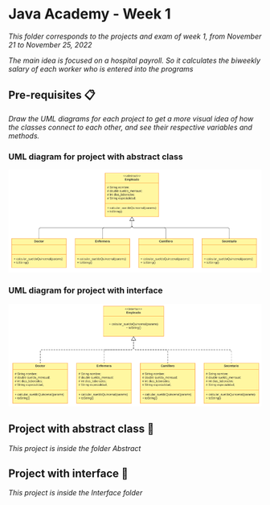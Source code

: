 # Java Academy - Week 1

_This folder corresponds to the projects and exam of week 1, from November 21 to November 25, 2022_

_The main idea is focused on a hospital payroll. So it calculates the biweekly salary of each worker who is entered into the programs_

## Pre-requisites 📋

_Draw the UML diagrams for each project to get a more visual idea of how the classes connect to each other, and see their respective variables and methods._

### UML diagram for project with abstract class

![Image text](https://github.com/MaFernandaLopeZ/academiaXideralNov2022/blob/main/Semana%201/img/abstract.png)

### UML diagram for project with interface

![Image text](https://github.com/MaFernandaLopeZ/academiaXideralNov2022/blob/main/Semana%201/img/interface.png)

## Project with abstract class 🚀

_This project is inside the folder Abstract_

## Project with interface 🚀

_This project is inside the Interface folder_